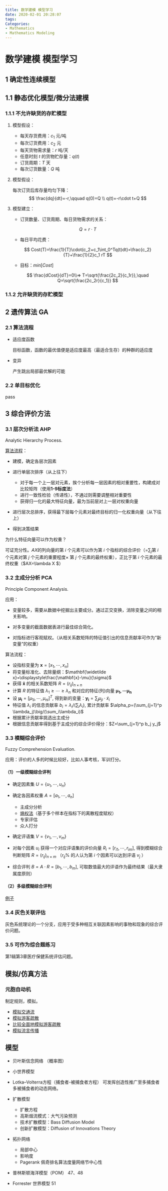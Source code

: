```yaml
---
title: 数学建模 模型学习
date: 2020-02-01 20:28:07
tags:
Categories:
- Mathematics 
- Mathematics Modeling
---
```


# 数学建模 模型学习

## 1 确定性连续模型

## 1.1 静态优化模型/微分法建模

### 1.1.1 不允许缺货的存贮模型

1. 模型假设：

   - 每天存货费用：$c_1$  元/吨
   - 每次订货费用：$c_2$  元
   - 每天货物需求量：$r$ 吨/天
   - 任意时刻 $t$ 的货物贮存量：$q(t)$
   - 订货周期：$T$  天
   - 每次订货数量：$Q$  吨

2. 模型假设：

   每次订货后库存量均匀下降：
   $$
   \frac{dq}{dt}=-r,\qquad q(0)=Q \\
   q(t)=-r\cdot t+Q
   $$
   
3. 模型建立：

   - 订货数量、订货周期、每日货物需求的关系：

   $$
   Q=r\cdot T
   $$

   

   - 每日平均花费：

   $$
   Cost(T)=\frac{1}{T}\cdot(c_2+c_1\int_0^Tq(t)dt)=\frac{c_2}{T}+\frac{1}{2}c_1 rT
   $$

   

   - 目标：$min[Cost]$

   $$
   \frac{dCost}{dT}=0\\=> T=\sqrt{\frac{2c_2}{c_1r}},\quad Q=\sqrt{\frac{2c_2r}{c_1}}
   $$

   





### 1.1.2 允许缺货的存贮模型







## 2 遗传算法 GA

### 2.1 算法流程

- 适应度函数

  目标函数，函数的最优值便是适应度最高（最适合生存）的种群的适应度

- 变异

  产生跳出局部最优解的可能





### 2.2 单目标优化

pass







## 3 综合评价方法

### 3.1 层次分析法 AHP

Analytic Hierarchy Process.

[算法流程](https://zhuanlan.zhihu.com/p/38207837)：

- 建模，确定各层次因素

- 进行单层次排序（从上往下）

  - 对于每一个上一层对元素，挨个分析每一层因素的相对重要性，构建成对比较矩阵（使用**1-9标度法**）
  - 进行一致性检验（传递性），不通过则需要调整相对重要性
  - 获得归一化的最大特征向量，最为当前层对上一层对权重向量 

- 进行层次总排序，获得最下层每个元素对最终目标的归一化权重向量（从下往上）

- 得到决策结果

  

为什么特征向量可以作为权重？

可证充分性。$AX$的列向量的第 $i$ 个元素可以作为第 $i$ 个指标的综合评价（=$\sum_j$第 $i$ 个元素对第 $j$ 个元素的重要程度$\times$ 第 $j$ 个元素的最终权重），正比于第 $i$ 个元素的最终权重（$AX=\lambda X $）



### 3.2 主成分分析 PCA

Principle Component Analysis.

应用：

- 变量较多，需要从数据中挖掘出主要成分。通过正交变换，消除变量之间的相关影响。

- 对多变量的截面数据表进行最佳综合简化。

- 对指标进行客观赋权。（从相关系数矩阵的特征值引出的信息贡献率可作为”新变量“的权重）

  

算法流程：

- 设指标变量为 $\mathbf{x}=[x_1,\cdots,x_n]$
- 将变量标准化、去除量纲：$\mathbf{\widetilde x}=\displaystyle\frac{\mathbf{x}-\mu}{\sigma}$
- 获得 $\mathbf{\widetilde x}$ 的相关系数矩阵 $R=(r_{ij})_{n\times n }$
- 计算 $R$ 的特征值 $\lambda_1\geq\cdots \geq\lambda_n$ 和对应的特征(列)向量 $\mathbf{\mu_1,\cdots\mu_n}$
- 设 $\mathbf{\mu_i}=[\mu_{1i},\cdots,\mu_{ni}]^T$, 得到新的变量：$\mathbf{y_i}=\sum_j \mu_{ji}\cdot\widetilde x_i$
- 特征值 $\lambda_i$ 的信息贡献率 $b_i=\lambda_i\big/(\sum_i \lambda_i)$, 累计贡献率 $\alpha_p=(\sum_{j=1}^p \lambda_j)\big/(\sum_i\lambda_i)$
- 根据累计贡献率挑选出主成分
- 根据信息贡献率得到基于主成分的综合评价得分：$Z=\sum_{j=1}^p b_j y_j$





### 3.3 模糊综合评价

Fuzzy Comprehension Evaluation.

应用：评价的人多的时候比较好，比如人事考核，军训打分。

#### （1）一级模糊综合评判

- 确定因素集 $U=\{u_1,\cdots,u_n\}$

- 确定各因素权重  $A=[a_1,\cdots,a_n]$

  - 主成分分析
  - [熵权法](https://zhuanlan.zhihu.com/p/28067337)（基于多个样本在指标下的离散程度赋权）
  - 专家评估
  - 众人打分

- 确定评语集 $V=\{v_1,\cdots,v_m\}$

- 对每个因素 $u_i$ 获得一个对应评语集的评价向量 $R_i=[r_{i1},\cdots,r_{im}]$, 得到模糊综合判断矩阵 $R=(r_{ij})_{n\times m}$ （$r_{ij}\%$ 的人认为第 $i$ 个因素可以达到评语 $v_j$ ）

- 综合评判 $B=A\cdot R=[b_1,\cdots, b_m]$, 可取数值最大的评语作为最终结果（最大隶属度原则）

  

#### （2）多级模糊综合评判

[例子](http://html.rhhz.net/ZGJCYJ/html/2007-03-30.htm)



### 3.4 灰色关联评估

灰色系统理论的一个分支，应用于受多种相互关联因素影响的事物和现象的综合评价问题。



### 3.5 可作为综合题练习

第1辑第3章医疗保健系统评估问题。





## 模拟/仿真方法

### 元胞自动机

制定规则，模拟。

- [模拟交通流](https://blog.csdn.net/Harrytsz/article/details/85094334)
- [模拟游客疏散](https://blog.csdn.net/weixin_39590507/article/details/86760958) 
- [比较全面地模拟游客疏散](https://github.com/chen622/Louvre)
- [模拟流言传播](https://blog.csdn.net/your_answer/article/details/79287367)







## 模型

- 贝叶斯信念网络 （概率图）

- 小世界模型

- Lotka–Volterra方程（捕食者-被捕食者方程） 可发挥创造性推广至多捕食者多被捕食者的动态网络。

- 扩散模型
  - 扩散方程
  - 高斯烟流模式：大气污染预测
  - 技术扩散模型：Bass Diffusion Model
  - 创新扩散模型：Diffusion of Innovations Theory

- 拓扑网络

  - 局部中心
  - 影响度
  - Pagerank 佩奇排名算法度量网络节中心性

- 普林斯顿海洋模型（POM） 47、48

- Forrester 世界模型 51

  

  